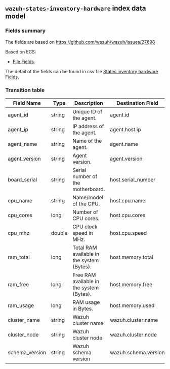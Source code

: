 ## `wazuh-states-inventory-hardware` index data model

### Fields summary

The fields are based on https://github.com/wazuh/wazuh/issues/27898

Based on ECS:

- [File Fields](https://www.elastic.co/guide/en/ecs/current/ecs-file.html).

The detail of the fields can be found in csv file [States inventory hardware Fields](fields.csv).

### Transition table

| Field Name     | Type   | Description                                | Destination Field    | Custom |
| -------------- | ------ | ------------------------------------------ | -------------------- | ------ |
| agent_id       | string | Unique ID of the agent.                    | agent.id             | FALSE  |
| agent_ip       | string | IP address of the agent.                   | agent.host.ip        | TRUE   |
| agent_name     | string | Name of the agent.                         | agent.name           | FALSE  |
| agent_version  | string | Agent version.                             | agent.version        | FALSE  |
| board_serial   | string | Serial number of the motherboard.          | host.serial_number   | TRUE   |
| cpu_name       | string | Name/model of the CPU.                     | host.cpu.name        | TRUE   |
| cpu_cores      | long   | Number of CPU cores.                       | host.cpu.cores       | TRUE   |
| cpu_mhz        | double | CPU clock speed in MHz.                    | host.cpu.speed       | TRUE   |
| ram_total      | long   | Total RAM available in the system (Bytes). | host.memory.total    | TRUE   |
| ram_free       | long   | Free RAM available in the system (Bytes).  | host.memory.free     | TRUE   |
| ram_usage      | long   | RAM usage in Bytes.                        | host.memory.used     | TRUE   |
| cluster_name   | string | Wazuh cluster name                         | wazuh.cluster.name   | TRUE   |
| cluster_node   | string | Wazuh cluster node                         | wazuh.cluster.node   | TRUE   |
| schema_version | string | Wazuh schema version                       | wazuh.schema.version | TRUE   |
